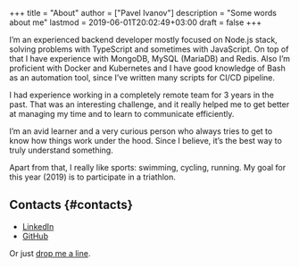 +++
title = "About"
author = ["Pavel Ivanov"]
description = "Some words about me"
lastmod = 2019-06-01T20:02:49+03:00
draft = false
+++

I’m an experienced backend developer mostly focused on Node.js stack, solving problems with TypeScript and sometimes with JavaScript. On top of that I have experience with MongoDB, MySQL (MariaDB) and Redis. Also I’m proficient with Docker and Kubernetes and I have good knowledge of Bash as an automation tool, since I’ve written many scripts for CI/CD pipeline.

I had experience working in a completely remote team for 3 years in the past. That was an interesting challenge, and it really helped me to get better at managing my time and to learn to communicate efficiently.

I’m an avid learner and a very curious person who always tries to get to know how things work under the hood. Since I believe, it’s the best way to truly understand something.

Apart from that, I really like sports: swimming, cycling, running. My goal for this year (2019) is to participate in a triathlon.


## Contacts {#contacts}

-   [LinkedIn](https://www.linkedin.com/in/ivpavig)
-   [GitHub](https://github.com/schfkt)

Or just [drop me a line](mailto:ivpavig@gmail.com).